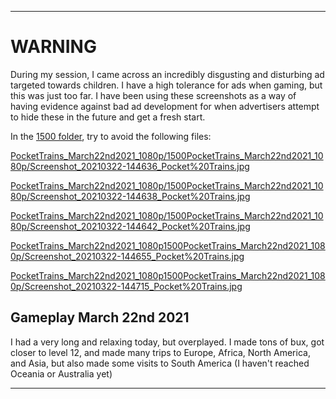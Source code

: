 
***

# WARNING

During my session, I came across an incredibly disgusting and disturbing ad targeted towards children. I have a high tolerance for ads when gaming, but this was just too far. I have been using these screenshots as a way of having evidence against bad ad development for when advertisers attempt to hide these in the future and get a fresh start.

In the [1500 folder](PocketTrains_March22nd2021_1080p/1500PocketTrains_March22nd2021_1080p/), try to avoid the following files:

[PocketTrains_March22nd2021_1080p/1500PocketTrains_March22nd2021_1080p/Screenshot_20210322-144636_Pocket%20Trains.jpg](PocketTrains_March22nd2021_1080p/1500PocketTrains_March22nd2021_1080p/Screenshot_20210322-144636_Pocket%20Trains.jpg)

[PocketTrains_March22nd2021_1080p/1500PocketTrains_March22nd2021_1080p/Screenshot_20210322-144638_Pocket%20Trains.jpg](PocketTrains_March22nd2021_1080p/1500PocketTrains_March22nd2021_1080p/Screenshot_20210322-144638_Pocket%20Trains.jpg)

[PocketTrains_March22nd2021_1080p/1500PocketTrains_March22nd2021_1080p/Screenshot_20210322-144642_Pocket%20Trains.jpg](PocketTrains_March22nd2021_1080p/1500PocketTrains_March22nd2021_1080p/Screenshot_20210322-144642_Pocket%20Trains.jpg)

[PocketTrains_March22nd2021_1080p1500PocketTrains_March22nd2021_1080p/Screenshot_20210322-144655_Pocket%20Trains.jpg](PocketTrains_March22nd2021_1080p/1500PocketTrains_March22nd2021_1080p/Screenshot_20210322-144655_Pocket%20Trains.jpg)

[PocketTrains_March22nd2021_1080p1500PocketTrains_March22nd2021_1080p/Screenshot_20210322-144715_Pocket%20Trains.jpg](PocketTrains_March22nd2021_1080p/1500PocketTrains_March22nd2021_1080p/Screenshot_20210322-144715_Pocket%20Trains.jpg)

## Gameplay March 22nd 2021

I had a very long and relaxing today, but overplayed. I made tons of bux, got closer to level 12, and made many trips to Europe, Africa, North America, and Asia, but also made some visits to South America (I haven't reached Oceania or Australia yet)

***
